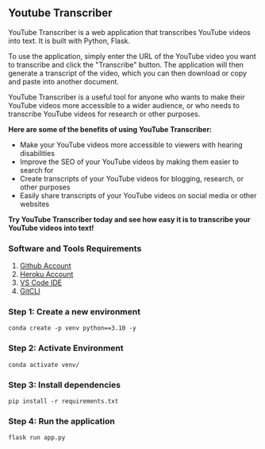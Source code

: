 ## Youtube Transcriber

YouTube Transcriber is a web application that transcribes YouTube videos into text. It is built with Python, Flask.

To use the application, simply enter the URL of the YouTube video you want to transcribe and click the "Transcribe" button. The application will then generate a transcript of the video, which you can then download or copy and paste into another document.

YouTube Transcriber is a useful tool for anyone who wants to make their YouTube videos more accessible to a wider audience, or who needs to transcribe YouTube videos for research or other purposes.

**Here are some of the benefits of using YouTube Transcriber:**

* Make your YouTube videos more accessible to viewers with hearing disabilities
* Improve the SEO of your YouTube videos by making them easier to search for
* Create transcripts of your YouTube videos for blogging, research, or other purposes
* Easily share transcripts of your YouTube videos on social media or other websites

**Try YouTube Transcriber today and see how easy it is to transcribe your YouTube videos into text!**

### Software and Tools Requirements

1. [Github Account](https://github.com/)
2. [Heroku Account](https://heroku.com)
3. [VS Code IDE](https://code.visualstudio.com/)
4. [GitCLI](https://git-scm.com/book/en/v2/Getting-Started-The-Command-Line)

### Step 1: Create a new environment
```
conda create -p venv python==3.10 -y
```

### Step 2: Activate Environment
```
conda activate venv/
```

### Step 3: Install dependencies
```
pip install -r requirements.txt
```

### Step 4: Run the application
```
flask run app.py
```
